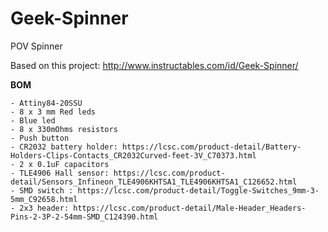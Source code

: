 # Geek-Spinner
POV Spinner


Based on this project: http://www.instructables.com/id/Geek-Spinner/

**BOM**

	- Attiny84-20SSU
	- 8 x 3 mm Red leds
	- Blue led
	- 8 x 330mOhms resistors
	- Push button
	- CR2032 battery holder: https://lcsc.com/product-detail/Battery-Holders-Clips-Contacts_CR2032Curved-feet-3V_C70373.html
	- 2 x 0.1uF capacitors
	- TLE4906 Hall sensor: https://lcsc.com/product-detail/Sensors_Infineon_TLE4906KHTSA1_TLE4906KHTSA1_C126652.html
	- SMD switch : https://lcsc.com/product-detail/Toggle-Switches_9mm-3-5mm_C92658.html
	- 2x3 header: https://lcsc.com/product-detail/Male-Header_Headers-Pins-2-3P-2-54mm-SMD_C124390.html


